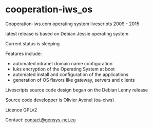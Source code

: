 # cooperation-iws_os
Cooperation-iws.com operating system livescripts 2009 - 2015

latest release is based on Debian Jessie operating system

Current status is sleeping

Features include:
- automated intranet domain name configuration
- luks encryption of the Operating System at boot
- automated install and configuration of the applications
- generation of OS flavors like gateway, servers and clients

Livescripts source code design began on the Debian Lenny release

Source code developper is Olivier Avenel (oa-ciws)

Licence GPLv2

Contact: contact@gensys-net.eu

